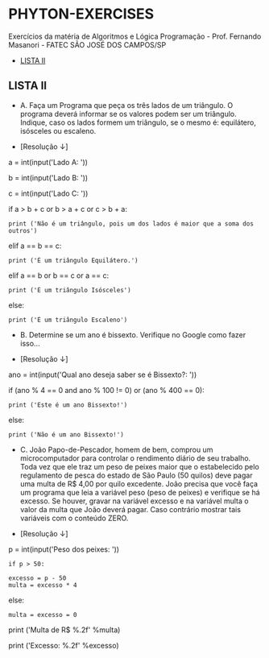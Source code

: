 # PHYTON-EXERCISES
Exercícios da matéria de Algoritmos e Lógica Programação - Prof. Fernando Masanori - FATEC SÃO JOSÉ DOS CAMPOS/SP
- [LISTA II](##LISTAII)

## LISTA II
- A. Faça um Programa que peça os três lados de um triângulo. O programa deverá informar se os valores podem ser um triângulo. Indique, caso os lados formem um triângulo, se o mesmo é: equilátero, isósceles ou escaleno.

- [Resolução ↓]

a = int(input('Lado A: '))

b = int(input('Lado B: '))

c = int(input('Lado C: '))

if a > b + c or b > a + c or c > b + a:
    
    print ('Não é um triângulo, pois um dos lados é maior que a soma dos outros')

elif a == b == c:
    
    print ('É um triângulo Equilátero.')

elif a == b or b == c or a == c:
    
    print ('É um triângulo Isósceles')

else:
    
    print ('É um triângulo Escaleno')

- B. Determine se um ano é bissexto. Verifique no Google como fazer isso...

- [Resolução ↓]

ano = int(input('Qual ano deseja saber se é Bissexto?: '))

if (ano % 4 == 0 and ano % 100 != 0) or (ano % 400 == 0):
    
    print ('Este é um ano Bissexto!')

else:
    
    print ('Não é um ano Bissexto!')

- C. João Papo-de-Pescador, homem de bem, comprou um microcomputador para controlar o rendimento diário de
seu trabalho. Toda vez que ele traz um peso de peixes maior que o estabelecido pelo regulamento de pesca do
estado de São Paulo (50 quilos) deve pagar uma multa de R$ 4,00 por quilo excedente. João precisa que você
faça um programa que leia a variável peso (peso de peixes) e verifique se há excesso. Se houver, gravar na
variável excesso e na variável multa o valor da multa que João deverá pagar. Caso contrário mostrar tais
variáveis com o conteúdo ZERO.

- [Resolução ↓]

p = int(input('Peso dos peixes: '))

    if p > 50:
    
    excesso = p - 50
    multa = excesso * 4

else:
    
    multa = excesso = 0

print ('Multa de R$ %.2f' %multa)

print ('Excesso: %.2f' %excesso)
